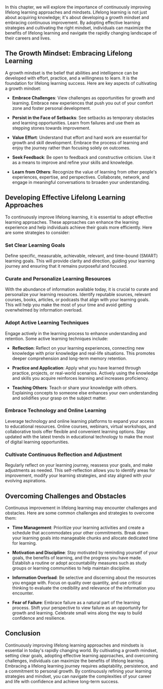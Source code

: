 
In this chapter, we will explore the importance of continuously improving lifelong learning approaches and mindsets. Lifelong learning is not just about acquiring knowledge; it's about developing a growth mindset and embracing continuous improvement. By adopting effective learning strategies and cultivating the right mindset, individuals can maximize the benefits of lifelong learning and navigate the rapidly changing landscape of their careers and lives.

The Growth Mindset: Embracing Lifelong Learning
-----------------------------------------------

A growth mindset is the belief that abilities and intelligence can be developed with effort, practice, and a willingness to learn. It is the foundation for lifelong learning success. Here are key aspects of cultivating a growth mindset:

* **Embrace Challenges**: View challenges as opportunities for growth and learning. Embrace new experiences that push you out of your comfort zone and foster personal development.

* **Persist in the Face of Setbacks**: See setbacks as temporary obstacles and learning opportunities. Learn from failures and use them as stepping stones towards improvement.

* **Value Effort**: Understand that effort and hard work are essential for growth and skill development. Embrace the process of learning and enjoy the journey rather than focusing solely on outcomes.

* **Seek Feedback**: Be open to feedback and constructive criticism. Use it as a means to improve and refine your skills and knowledge.

* **Learn from Others**: Recognize the value of learning from other people's experiences, expertise, and perspectives. Collaborate, network, and engage in meaningful conversations to broaden your understanding.

Developing Effective Lifelong Learning Approaches
-------------------------------------------------

To continuously improve lifelong learning, it is essential to adopt effective learning approaches. These approaches can enhance the learning experience and help individuals achieve their goals more efficiently. Here are some strategies to consider:

### Set Clear Learning Goals

Define specific, measurable, achievable, relevant, and time-bound (SMART) learning goals. This will provide clarity and direction, guiding your learning journey and ensuring that it remains purposeful and focused.

### Curate and Personalize Learning Resources

With the abundance of information available today, it is crucial to curate and personalize your learning resources. Identify reputable sources, relevant courses, books, articles, or podcasts that align with your learning goals. This will help you make the most of your time and avoid getting overwhelmed by information overload.

### Adopt Active Learning Techniques

Engage actively in the learning process to enhance understanding and retention. Some active learning techniques include:

* **Reflection**: Reflect on your learning experiences, connecting new knowledge with prior knowledge and real-life situations. This promotes deeper comprehension and long-term memory retention.

* **Practice and Application**: Apply what you have learned through practice, projects, or real-world scenarios. Actively using the knowledge and skills you acquire reinforces learning and increases proficiency.

* **Teaching Others**: Teach or share your knowledge with others. Explaining concepts to someone else enhances your own understanding and solidifies your grasp on the subject matter.

### Embrace Technology and Online Learning

Leverage technology and online learning platforms to expand your access to educational resources. Online courses, webinars, virtual workshops, and collaborative tools offer flexible and convenient learning options. Stay updated with the latest trends in educational technology to make the most of digital learning opportunities.

### Cultivate Continuous Reflection and Adjustment

Regularly reflect on your learning journey, reassess your goals, and make adjustments as needed. This self-reflection allows you to identify areas for improvement, modify your learning strategies, and stay aligned with your evolving aspirations.

Overcoming Challenges and Obstacles
-----------------------------------

Continuous improvement in lifelong learning may encounter challenges and obstacles. Here are some common challenges and strategies to overcome them:

* **Time Management**: Prioritize your learning activities and create a schedule that accommodates your other commitments. Break down your learning goals into manageable chunks and allocate dedicated time for learning.

* **Motivation and Discipline**: Stay motivated by reminding yourself of your goals, the benefits of learning, and the progress you have made. Establish a routine or adopt accountability measures such as study groups or learning communities to help maintain discipline.

* **Information Overload**: Be selective and discerning about the resources you engage with. Focus on quality over quantity, and use critical thinking to evaluate the credibility and relevance of the information you encounter.

* **Fear of Failure**: Embrace failure as a natural part of the learning process. Shift your perspective to view failure as an opportunity for growth and learning. Celebrate small wins along the way to build confidence and resilience.

Conclusion
----------

Continuously improving lifelong learning approaches and mindsets is essential in today's rapidly changing world. By cultivating a growth mindset, setting clear goals, adopting effective learning approaches, and overcoming challenges, individuals can maximize the benefits of lifelong learning. Embracing a lifelong learning journey requires adaptability, persistence, and a commitment to personal growth. By continuously refining your learning strategies and mindset, you can navigate the complexities of your career and life with confidence and achieve long-term success.
